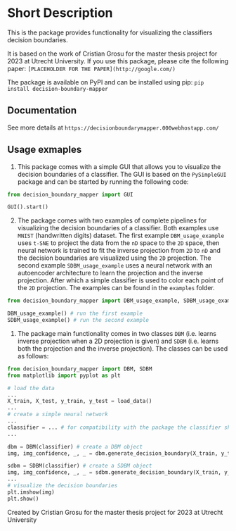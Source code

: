 # Short Description

This is the package provides functionality for visualizing the classifiers decision boundaries.

It is based on the work of Cristian Grosu for the master thesis project for 2023 at Utrecht University.
If you use this package, please cite the following paper:
`[PLACEHOLDER FOR THE PAPER](http://google.com/)`

The package is available on PyPI and can be installed using pip: `pip install decision-boundary-mapper`

## Documentation

See more details at `https://decisionboundarymapper.000webhostapp.com/`

## Usage exmaples

1. This package comes with a simple GUI that allows you to visualize the decision boundaries of a classifier. The GUI is based on the `PySimpleGUI` package and can be started by running the following code:

```python
from decision_boundary_mapper import GUI

GUI().start()
```

2. The package comes with two examples of complete pipelines for visualizing the decision boundaries of a classifier.
Both examples use `MNIST` (handwritten digits) dataset.
The first example `DBM_usage_example` uses `t-SNE` to project the data from the `nD` space to the `2D` space, then neural network is trained to fit the inverse projection from `2D` to `nD` and the decision boundaries are visualized using the `2D` projection. The second example `SDBM_usage_example` uses a neural network with an autoencoder architecture to learn the projection and the inverse projection. After which a simple classifier is used to color each point of the `2D` projection.
The examples can be found in the `examples` folder.

```python
from decision_boundary_mapper import DBM_usage_example, SDBM_usage_example

DBM_usage_example() # run the first example
SDBM_usage_example() # run the second example
```

1. The package main functionality comes in two classes `DBM` (i.e. learns inverse projection when a 2D projection is given) and `SDBM` (i.e. learns both the projection and the inverse projection).
The classes can be used as follows:

```python
from decision_boundary_mapper import DBM, SDBM
from matplotlib import pyplot as plt

# load the data
...
X_train, X_test, y_train, y_test = load_data() 
...
# create a simple neural network
...
classifier = ... # for compatibility with the package the classifier should be constructed using tensorflow.keras
...

dbm = DBM(classifier) # create a DBM object
img, img_confidence, _, _ = dbm.generate_decision_boundary(X_train, y_train, X_test, y_test, resolution = 256) # generate the decision boundary

sdbm = SDBM(classifier) # create a SDBM object
img, img_confidence, _, _ = sdbm.generate_decision_boundary(X_train, y_train, X_test, y_test, resolution = 256) # generate the decision boundary
...
# visualize the decision boundaries
plt.imshow(img)
plt.show()

```

Created by Cristian Grosu for the master thesis project for 2023 at Utrecht University
